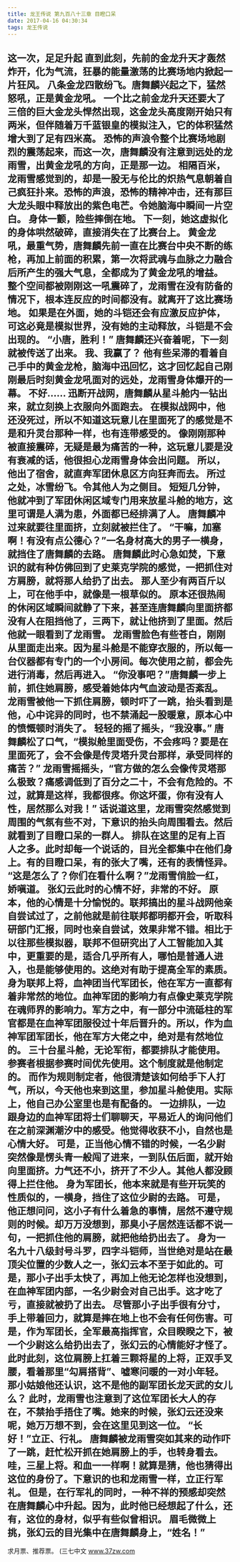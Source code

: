 ```yaml
---
title: 龙王传说 第九百八十三章 目瞪口呆
date: 2017-04-16 04:30:34
tags: 龙王传说
---
```


这一次，足足升起 直到此刻，先前的金龙升天才轰然炸开，化为气流，狂暴的能量激荡的比赛场地内掀起一片狂风。
八条金龙四散纷飞。唐舞麟兴起之下，猛然怒吼，正是黄金龙吼。
一个比之前金龙升天还要大了三倍的巨大金龙头悍然出现，这金龙头高度刚开始只有两米，但伴随着万千蓝银皇的模拟注入，它的体积猛然增大到了足有四米高。
恐怖的声浪令整个比赛场地剧烈的震荡起来，而这一次，唐舞麟没有注意到远处的龙雨雪，出黄金龙吼的方向，正是那一边。
相隔百米，龙雨雪感觉到的，却是一股无与伦比的炽热气息朝着自己疯狂扑来。恐怖的声浪，恐怖的精神冲击，还有那巨大龙头眼中释放出的紫色电芒。令她脑海中瞬间一片空白。
身体一颤，险些摔倒在地。
下一刻，她这虚拟化的身体哄然破碎，直接消失在了比赛台上。
黄金龙吼，最重气势，唐舞麟先前一直在比赛台中央不断的练枪，再加上前面的积累，第一次将武魂与血脉之力融合后所产生的强大气息，全都成为了黄金龙吼的增益。
整个空间都被刚刚这一吼震碎了，龙雨雪在没有防备的情况下，根本连反应的时间都没有。就离开了这比赛场地。
如果是在外面，她的斗铠还会有应激反应护体，可这必竟是模拟世界，没有她的主动释放，斗铠是不会出现的。
“小唐，胜利！”
唐舞麟还兴奋着呢，下一刻就被传送了出来。
我、我赢了？
他有些呆滞的看着自己手中的黄金龙枪，脑海中迅回忆，这才回忆起自己刚刚最后时刻黄金龙吼面对的远处，龙雨雪身体爆开的一幕。
不好……
迅断开战网，唐舞麟从星斗舱内一钻出来，就立刻换上衣服向外面跑去。
在模拟战网中，他还没死过，所以不知道这玩意儿在里面死了的感觉是不是和升灵台那种一样，也有连带感受的。
像刚刚那种被直接震碎，无疑是最为痛苦的一种，这玩意儿要是没有衰减的话，他很担心龙雨雪身体会出问题。
所以，他出了宿舍，就直奔军团休息区方向狂奔而去。
所过之处，冰雪纷飞。令其他人为之侧目。
短短几分钟，他就冲到了军团休闲区域专门用来放星斗舱的地方，这里可谓是人满为患，外面都已经排满了人。
唐舞麟冲过来就要往里面挤，立刻就被拦住了。
“干嘛，加塞啊！有没有点公德心？”一名身材高大的男子一横身，就挡住了唐舞麟的去路。
唐舞麟此时心急如焚，下意识的就有种仿佛回到了史莱克学院的感觉，一把抓住对方肩膀，就将那人给扔了出去。
那人至少有两百斤以上，可在他手中，就像是一根草似的。
原本还很热闹的休闲区域瞬间就静了下来，甚至连唐舞麟向里面挤都没有人在阻挡他了，三两下，就让他挤到了里面。然后他就一眼看到了龙雨雪。
龙雨雪脸色有些苍白，刚刚从里面走出来。因为星斗舱是不能穿衣服的，所以每一台仪器都有专门的一个小房间。每次使用之前，都会先进行消毒，然后再进入。
“你没事吧？”唐舞麟一步上前，抓住她肩膀，感受着她体内气血波动是否紊乱。
龙雨雪被他一下抓住肩膀，顿时吓了一跳，抬头看到是他，心中诧异的同时，也不禁涌起一股暖意，原本心中的愤慨顿时消失了。
轻轻的摇了摇头，“我没事。”
唐舞麟松了口气，“模拟舱里面受伤，不会疼吗？要是在里面死了，会不会像是传灵塔升灵台那样，承受同样的痛苦？”
龙雨雪摇摇头，“官方做的怎么会像传灵塔那么极致？痛感调低到了百分之二十，不会有危险的。不过，就算是这样，我都很疼。你这坏蛋，你有没有人性，居然那么对我！”
话说道这里，龙雨雪突然感觉到周围的气氛有些不对，下意识的抬头向周围看去。然后就看到了目瞪口呆的一群人。
排队在这里的足有上百人之多。此时却每一个说话的，目光全都集中在他们身上。有的目瞪口呆，有的张大了嘴，还有的表情怪异。
“这是怎么了？你们在看什么啊？”龙雨雪俏脸一红，娇嗔道。
张幻云此时的心情不好，非常的不好。
原本，他的心情是十分愉悦的。联邦搞出的星斗战网他亲自尝试过了，之前他就是前往联邦都明都开会，听取科研部门汇报，同时也亲自尝试，效果非常不错。相比于以往那些模拟器，联邦不但研究出了人工智能加入其中，更重要的是，适合几乎所有人，哪怕是普通人进入，也是能够使用的。这绝对有助于提高全军的素质。
身为联邦上将，血神团当代军团长，他在军方一直都有着非常然的地位。血神军团的影响力有点像史莱克学院在魂师界的影响力。军方之中，有一部分中流砥柱的军官都是在血神军团服役过十年后晋升的。所以，作为血神军团军团长，他在军方大佬之中，绝对是有然地位的。
三十台星斗舱，无论军衔，都要排队才能使用。参赛者根据参赛时间优先使用。这个制度就是他制定的。
而作为规则制定者，他很清楚该如何给手下人打气，所以，今天他也来到这里，参加星斗舱使用。实际上，他自己办公室里也是有配备的。
一边排队，一边跟身边的血神军团将士们聊聊天，平易近人的询问他们在之前深渊潮汐中的感受。他觉得收获不小，自然也是心情大好。
可是，正当他心情不错的时候，一名少尉突然像是愣头青一般闯了进来，一到队伍后面，就开始向里面挤。力气还不小，挤开了不少人。其他人都没顾得上拦住他。
身为军团长，他本来就是有些开玩笑的性质似的，一横身，挡住了这位少尉的去路。
可是，他正想问问，这小子有什么着急的事情，居然不遵守规则的时候。却万万没想到，那臭小子居然连话都不说一句，一把抓住他的肩膀，就把他给扔出去了。
身为一名九十八级封号斗罗，四字斗铠师，当世绝对是站在最顶尖位置的少数人之一，张幻云本不至于如此的。可是，那小子出手太快了，再加上他无论怎样也没想到，在血神军团内部，一名少尉会对自己出手。这才吃了亏，直接就被扔了出去。
尽管那小子出手很有分寸，手上带着回力，就算是摔在地上也不会有任何伤害。可是，作为军团长，全军最高指挥官，众目睽睽之下，被一个少尉这么给扔出去了，张幻云的心情能好才怪了。
此时此刻，这位肩膀上扛着三颗将星的上将，正双手叉腰，看着那里“勾肩搭背”、嘘寒问暖的一对小年轻。那小姑娘他还认识，这不是他的副军团长龙天武的女儿么？
此时，龙雨雪也注意到了这位军团长大人的存在，不禁抬手捂住了嘴。她来的时候，张幻云还没来呢，她万万想不到，会在这里见到这一位。
“长好！”立正、行礼。
唐舞麟被龙雨雪突如其来的动作吓了一跳，赶忙松开抓在她肩膀上的手，也转身看去。
哇，三星上将。和血一一样啊！就算是猜，他也猜得出这位的身份了。下意识的也和龙雨雪一样，立正行军礼。
但是，在行军礼的同时，一种不祥的预感却突然在唐舞麟心中升起。因为，此时他已经想起了什么，还有，这位的身材，似乎有些似曾相识。
眉毛微微上挑，张幻云的目光集中在唐舞麟身上，“姓名！”
---------------------------------
求月票、推荐票。
(三七中文 www.37zw.com